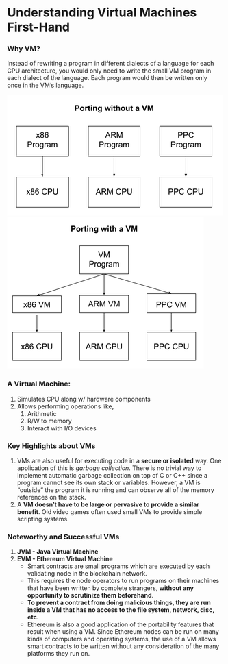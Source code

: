 # Understanding Virtual Machines First-Hand

### Why VM?
Instead of rewriting a program in different dialects of a language for each CPU architecture, you would only need to write the small VM program in each dialect of the language. Each program would then be written only once in the VM’s language.

![alt text](image.png)
![alt text](image-1.png)

### A Virtual Machine:
1. Simulates CPU along w/ hardware components
2. Allows performing operations like,
	1. Arithmetic
	2. R/W to memory
	3. Interact with I/O devices

### Key Highlights about VMs
1. VMs are also useful for executing code in a **secure or isolated** way. One application of this is *garbage collection*. There is no trivial way to implement automatic garbage collection on top of C or C++ since a program cannot see its own stack or variables. However, a VM is “outside” the program it is running and can observe all of the memory references on the stack.
2. A **VM doesn’t have to be large or pervasive to provide a similar benefit**. Old video games often used small VMs to provide simple scripting systems.

### Noteworthy and Successful VMs
1. **JVM - Java Virtual Machine**
2. **EVM - Ethereum Virtual Machine**
	- Smart contracts are small programs which are executed by each validating node in the blockchain network.
	- This requires the node operators to run programs on their machines that have been written by complete strangers, **without any opportunity to scrutinize them beforehand**.
	- **To prevent a contract from doing malicious things, they are run inside a VM that has no access to the file system, network, disc, etc.**
	- Ethereum is also a good application of the portability features that result when using a VM. Since Ethereum nodes can be run on many kinds of computers and operating systems, the use of a VM allows smart contracts to be written without any consideration of the many platforms they run on.




